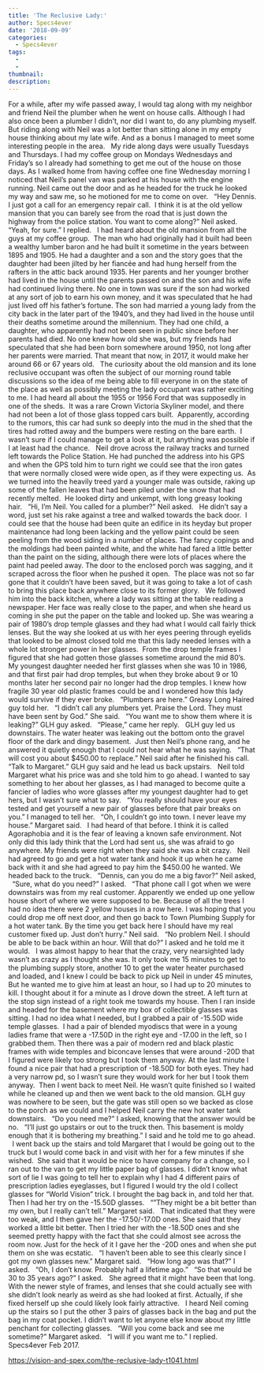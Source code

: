 ```yaml
---
title: 'The Reclusive Lady:'
author: Specs4ever
date: '2018-09-09'
categories:
  - Specs4ever
tags:
  - 
  - 
thumbnail: 
description: 
---
```


For a while, after my wife passed away, I would tag along with my neighbor and friend Neil the plumber when he went on house calls. Although I had also once been a plumber I didn’t, nor did I want to, do any plumbing myself. But riding along with Neil was a lot better than sitting alone in my empty house thinking about my late wife. And as a bonus I managed to meet some interesting people in the area.
 
My ride along days were usually Tuesdays and Thursdays. I had my coffee group on Mondays Wednesdays and Friday’s so I already had something to get me out of the house on those days. As I walked home from having coffee one fine Wednesday morning I noticed that Neil’s panel van was parked at his house with the engine running. Neil came out the door and as he headed for the truck he looked my way and saw me, so he motioned for me to come on over.
 
“Hey Dennis. I just got a call for an emergency repair call.  I think it is at the old yellow mansion that you can barely see from the road that is just down the highway from the police station. You want to come along?” Neil asked.
 
“Yeah, for sure.” I replied.
 
I had heard about the old mansion from all the guys at my coffee group.  The man who had originally had it built had been a wealthy lumber baron and he had built it sometime in the years between 1895 and 1905. He had a daughter and a son and the story goes that the daughter had been jilted by her fiancée and had hung herself from the rafters in the attic back around 1935. Her parents and her younger brother had lived in the house until the parents passed on and the son and his wife had continued living there. No one in town was sure if the son had worked at any sort of job to earn his own money, and it was speculated that he had just lived off his father’s fortune. The son had married a young lady from the city back in the later part of the 1940’s, and they had lived in the house until their deaths sometime around the millennium. They had one child, a daughter, who apparently had not been seen in public since before her parents had died. No one knew how old she was, but my friends had speculated that she had been born somewhere around 1950, not long after her parents were married. That meant that now, in 2017, it would make her around 66 or 67 years old.
 
The curiosity about the old mansion and its lone reclusive occupant was often the subject of our morning round table discussions so the idea of me being able to fill everyone in on the state of the place as well as possibly meeting the lady occupant was rather exciting to me. I had heard all about the 1955 or 1956 Ford that was supposedly in one of the sheds.  It was a rare Crown Victoria Skyliner model, and there had not been a lot of those glass topped cars built.  Apparently, according to the rumors, this car had sunk so deeply into the mud in the shed that the tires had rotted away and the bumpers were resting on the bare earth.  I wasn’t sure if I could manage to get a look at it, but anything was possible if I at least had the chance.
 
Neil drove across the railway tracks and turned left towards the Police Station. He had punched the address into his GPS and when the GPS told him to turn right we could see that the iron gates that were normally closed were wide open, as if they were expecting us.  As we turned into the heavily treed yard a younger male was outside, raking up some of the fallen leaves that had been piled under the snow that had recently melted.  He looked dirty and unkempt, with long greasy looking hair.
 
“Hi, I’m Neil. You called for a plumber?” Neil asked.
 
He didn’t say a word, just set his rake against a tree and walked towards the back door.  I could see that the house had been quite an edifice in its heyday but proper maintenance had long been lacking and the yellow paint could be seen peeling from the wood siding in a number of places. The fancy copings and the moldings had been painted white, and the white had fared a little better than the paint on the siding, although there were lots of places where the paint had peeled away. The door to the enclosed porch was sagging, and it scraped across the floor when he pushed it open.  The place was not so far gone that it couldn’t have been saved, but it was going to take a lot of cash to bring this place back anywhere close to its former glory.
 
We followed him into the back kitchen, where a lady was sitting at the table reading a newspaper. Her face was really close to the paper, and when she heard us coming in she put the paper on the table and looked up. She was wearing a pair of 1980’s drop temple glasses and they had what I would call fairly thick lenses. But the way she looked at us with her eyes peering through eyelids that looked to be almost closed told me that this lady needed lenses with a whole lot stronger power in her glasses.  From the drop temple frames I figured that she had gotten those glasses sometime around the mid 80’s. My youngest daughter needed her first glasses when she was 10 in 1986, and that first pair had drop temples, but when they broke about 9 or 10 months later her second pair no longer had the drop temples. I knew how fragile 30 year old plastic frames could be and I wondered how this lady would survive if they ever broke.
 
“Plumbers are here.” Greasy Long Haired guy told her.
 
“I didn’t call any plumbers yet. Praise the Lord. They must have been sent by God.” She said.
 
“You want me to show them where it is leaking?” GLH guy asked.
 
“Please,” came her reply.
 
GLH guy led us downstairs. The water heater was leaking out the bottom onto the gravel floor of the dark and dingy basement.  Just then Neil’s phone rang, and he answered it quietly enough that I could not hear what he was saying.
 
“That will cost you about $450.00 to replace.” Neil said after he finished his call.
 
“Talk to Margaret.” GLH guy said and he lead us back upstairs.
 
Neil told Margaret what his price was and she told him to go ahead. I wanted to say something to her about her glasses, as I had managed to become quite a fancier of ladies who wore glasses after my youngest daughter had to get hers, but I wasn’t sure what to say.
 
“You really should have your eyes tested and get yourself a new pair of glasses before that pair breaks on you.” I managed to tell her.
 
“Oh, I couldn’t go into town. I never leave my house.” Margaret said.
 
I had heard of that before. I think it is called Agoraphobia and it is the fear of leaving a known safe environment. Not only did this lady think that the Lord had sent us, she was afraid to go anywhere. My friends were right when they said she was a bit crazy.
 
Neil had agreed to go and get a hot water tank and hook it up when he came back with it and she had agreed to pay him the $450.00 he wanted. We headed back to the truck.
 
“Dennis, can you do me a big favor?” Neil asked,
 
“Sure, what do you need?” I asked.
 
“That phone call I got when we were downstairs was from my real customer. Apparently we ended up one yellow house short of where we were supposed to be. Because of all the trees I had no idea there were 2 yellow houses in a row here. I was hoping that you could drop me off next door, and then go back to Town Plumbing Supply for a hot water tank. By the time you get back here I should have my real customer fixed up. Just don’t hurry.” Neil said.
 
“No problem Neil. I should be able to be back within an hour. Will that do?” I asked and he told me it would.
 
I was almost happy to hear that the crazy, very nearsighted lady wasn’t as crazy as I thought she was. It only took me 15 minutes to get to the plumbing supply store, another 10 to get the water heater purchased and loaded, and I knew I could be back to pick up Neil in under 45 minutes, But he wanted me to give him at least an hour, so I had up to 20 minutes to kill. I thought about it for a minute as I drove down the street. A left turn at the stop sign instead of a right took me towards my house. Then I ran inside and headed for the basement where my box of collectible glasses was sitting. I had no idea what I needed, but I grabbed a pair of -15.50D wide temple glasses.  I had a pair of blended myodiscs that were in a young ladies frame that were a -17.50D in the right eye and -17.00 in the left, so I grabbed them. Then there was a pair of modern red and black plastic frames with wide temples and biconcave lenses that were around -20D that I figured were likely too strong but I took them anyway. At the last minute I found a nice pair that had a prescription of -18.50D for both eyes. They had a very narrow pd, so I wasn’t sure they would work for her but I took them anyway.  Then I went back to meet Neil. He wasn’t quite finished so I waited while he cleaned up and then we went back to the old mansion. GLH guy was nowhere to be seen, but the gate was still open so we backed as close to the porch as we could and I helped Neil carry the new hot water tank downstairs.
 
“Do you need me?” I asked, knowing that the answer would be no.
 
“I’ll just go upstairs or out to the truck then. This basement is moldy enough that it is bothering my breathing.” I said and he told me to go ahead.
 
I went back up the stairs and told Margaret that I would be going out to the truck but I would come back in and visit with her for a few minutes if she wished.  She said that it would be nice to have company for a change, so I ran out to the van to get my little paper bag of glasses. I didn’t know what sort of lie I was going to tell her to explain why I had 4 different pairs of prescription ladies eyeglasses, but I figured I would try the old I collect glasses for “World Vision” trick. I brought the bag back in, and told her that. Then I had her try on the -15.50D glasses.
 
“”They might be a bit better than my own, but I really can’t tell.” Margaret said.
 
That indicated that they were too weak, and I then gave her the -17.50/-17.0D ones. She said that they worked a little bit better. Then I tried her with the -18.50D ones and she seemed pretty happy with the fact that she could almost see across the room now. Just for the heck of it I gave her the -20D ones and when she put them on she was ecstatic.
 
“I haven’t been able to see this clearly since I got my own glasses new.” Margaret said.
 
“How long ago was that?” I asked.
 
“Oh, I don’t know. Probably half a lifetime ago.”
 
“So that would be 30 to 35 years ago?” I asked.
 
She agreed that it might have been that long. With the newer style of frames, and lenses that she could actually see with she didn’t look nearly as weird as she had looked at first. Actually, if she fixed herself up she could likely look fairly attractive.
 
I heard Neil coming up the stairs so I put the other 3 pairs of glasses back in the bag and put the bag in my coat pocket. I didn’t want to let anyone else know about my little penchant for collecting glasses.
 
“Will you come back and see me sometime?” Margaret asked.
 
“I will if you want me to.” I replied.
 
Specs4ever
Feb 2017.
 
 

https://vision-and-spex.com/the-reclusive-lady-t1041.html
